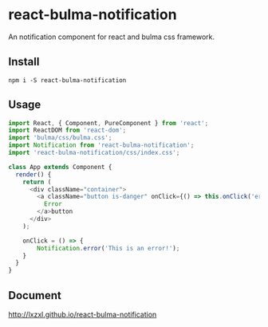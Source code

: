 # react-bulma-notification

An notification component for react and bulma css framework.

## Install

`npm i -S react-bulma-notification`

## Usage

```typescript
import React, { Component, PureComponent } from 'react';
import ReactDOM from 'react-dom';
import 'bulma/css/bulma.css';
import Notification from 'react-bulma-notification';
import 'react-bulma-notification/css/index.css';

class App extends Component {
  render() {
    return (
      <div className="container">
        <a className="button is-danger" onClick={() => this.onClick('error')}>
          Error
        </a>button
      </div>
    );

    onClick = () => {
        Notification.error('This is an error!');
    }
  }
}
```

## Document

http://lxzxl.github.io/react-bulma-notification
